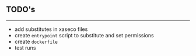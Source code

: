 ## TODO's
---

 - add substitutes in xaseco files
 - create `entrypoint` script to substitute and set permissions
 - create `dockerfile`
 - test runs
 

